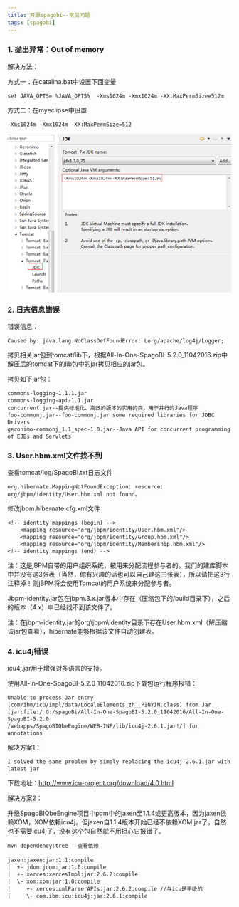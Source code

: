 ```yaml
---
title: 开源spagobi--常见问题
tags: [spagobi]
---
```


### 1. 抛出异常：Out of memory

解决方法：

方式一：在catalina.bat中设置下面变量

```
set JAVA_OPTS= %JAVA_OPTS%  -Xms1024m -Xmx1024m -XX:MaxPermSize=512m
```

方式二：在myeclipse中设置

```
-Xms1024m -Xmx1024m -XX:MaxPermSize=512
```

![](/images/open/spagobi/myeclipse-jvm-mem.png)

### 2. 日志信息错误

错误信息：

```
Caused by: java.lang.NoClassDefFoundError: Lorg/apache/log4j/Logger;
```

拷贝相关jar包到tomcat/lib下，根据All-In-One-SpagoBI-5.2.0_11042016.zip中解压后的tomcat下的lib包中的jar拷贝相应的jar包。

拷贝如下jar包：

```
commons-logging-1.1.1.jar
commons-logging-api-1.1.jar
concurrent.jar--提供标准化、高效的版本的实用的类，用于并行的Java程序
foo-commonj.jar--foo-commonj.jar some required libraries for JDBC Drivers
geronimo-commonj_1.1_spec-1.0.jar--Java API for concurrent programming of EJBs and Servlets
```

### 3. User.hbm.xml文件找不到

查看tomcat/log/SpagoBI.txt日志文件

```
org.hibernate.MappingNotFoundException: resource: org/jbpm/identity/User.hbm.xml not found。
```

修改jbpm.hibernate.cfg.xml文件

```
<!-- identity mappings (begin) -->
    <mapping resource="org/jbpm/identity/User.hbm.xml"/>
    <mapping resource="org/jbpm/identity/Group.hbm.xml"/>
    <mapping resource="org/jbpm/identity/Membership.hbm.xml"/>
<!-- identity mappings (end) -->
```

注：这是jBPM自带的用户组织系统，被用来分配流程参与者的。我们的建库脚本中并没有这3张表（当然，你有兴趣的话也可以自己建这三张表），所以请把这3行注释掉！则jBPM将会使用Tomcat的用户系统来分配参与者。

Jbpm-identity.jar包在jbpm.3.x.jar版本中存在（压缩包下的/build目录下），之后的版本（4.x）中已经找不到该文件了。

注：在jbpm-identity.jar的org\jbpm\identity目录下存在User.hbm.xml（解压缩该jar包查看），hibernate能够根据该文件自动创建表。

### 4. icu4j错误

icu4j.jar用于增强对多语言的支持。

使用All-In-One-SpagoBI-5.2.0_11042016.zip下载包运行程序报错：

```
Unable to process Jar entry [com/ibm/icu/impl/data/LocaleElements_zh__PINYIN.class] from Jar [jar:file:/ G:/spagoBi/All-In-One-SpagoBI-5.2.0_11042016/All-In-One-SpagoBI-5.2.0
/webapps/SpagoBIQbeEngine/WEB-INF/lib/icu4j-2.6.1.jar!/] for annotations
```

解决方案1：

```
I solved the same problem by simply replacing the icu4j-2.6.1.jar with latest jar
```

下载地址：http://www.icu-project.org/download/4.0.html

解决方案2：

升级SpagoBIQbeEngine项目中pom中的jaxen至1.1.4或更高版本，因为jaxen依赖XOM，XOM依赖icu4j。但jaxen自1.1.4版本开始已经不依赖XOM.jar了，自然也不需要icu4j了，没有这个包自然就不用担心它报错了。

```
mvn dependency:tree --查看依赖

jaxen:jaxen:jar:1.1:compile
|  +- jdom:jdom:jar:1.0:compile
|  +- xerces:xercesImpl:jar:2.6.2:compile
|  \- xom:xom:jar:1.0:compile
|     +- xerces:xmlParserAPIs:jar:2.6.2:compile //与icu是平级的
|     \- com.ibm.icu:icu4j:jar:2.6.1:compile
```



